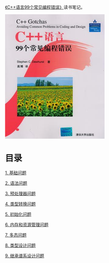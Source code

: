 [《C++语言99个常见编程错误》](https://book.douban.com/subject/3767699/)读书笔记。

![](img/cover.jpg)

# 目录

[1. 基础问题](1. 基础问题.md)

[2. 语法问题](2. 语法问题.md)

[3. 预处理器问题](3. 预处理器问题.md)

[4. 类型转换问题](4. 类型转换问题.md)

[5. 初始化问题](5. 初始化问题.md)

[6. 内存和资源管理问题](6. 内存和资源管理问题.md)

[7. 多态问题](7. 多态问题.md)

[8. 类型设计问题](8. 类型设计问题.md)

[9. 继承谱系设计问题](9. 继承谱系设计问题.md)
